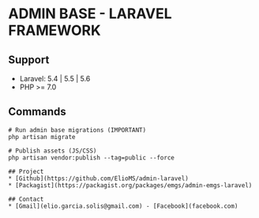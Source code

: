 # ADMIN BASE - LARAVEL FRAMEWORK
## Support
* Laravel: 5.4 | 5.5 | 5.6
* PHP >= 7.0

## Commands
```shell
# Run admin base migrations (IMPORTANT)
php artisan migrate

# Publish assets (JS/CSS)
php artisan vendor:publish --tag=public --force

## Project
* [Github](https://github.com/ElioMS/admin-laravel)
* [Packagist](https://packagist.org/packages/emgs/admin-emgs-laravel)

## Contact
* [Gmail](elio.garcia.solis@gmail.com) - [Facebook](facebook.com)
